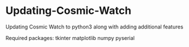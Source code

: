 # Updating-Cosmic-Watch
Updating Cosmic Watch to python3 along with adding additional features

Required packages:
tkinter
matplotlib
numpy
pyserial


